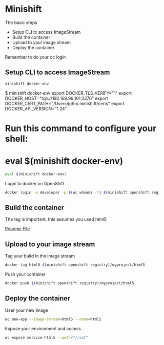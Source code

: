 # Minishift
The basic steps
* Setup CLI to access ImageStream
* Build the container
* Upload to your image stream
* Deploy the container

Remember to do your oc login

## Setup CLI to access ImageStream

```bash
minishift docker-env
```

$ minishift docker-env
export DOCKER_TLS_VERIFY="1"
export DOCKER_HOST="tcp://192.168.99.101:2376"
export DOCKER_CERT_PATH="/Users/john/.minishift/certs"
export DOCKER_API_VERSION="1.24"
# Run this command to configure your shell:
# eval $(minishift docker-env)

```bash
eval $(minishift docker-env)
```

Login to docker on OpenShift

```bash
docker login -u developer -p $(oc whoami -t) $(minishift openshift registry)
```

## Build the container
The tag is important, this assumes you used html5

[Readme File](../README.md)


## Upload to your image stream
Tag your build in the image stream
```bash
docker tag html5 $(minishift openshift registry)/myproject/html5
```
Push your container
```bash
docker push $(minishift openshift registry)/myproject/html5
```

## Deploy the container
User your new image
```bash
oc new-app --image-stream=html5 --name=html5
```

Expose your environment and access
```bash
oc expose service html5 --path="/root"
```